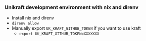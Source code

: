 ### Unikraft development environment with nix and direnv
- Install nix and direnv
- `direnv allow`
- Manually export `UK_KRAFT_GITHUB_TOKEN` if you want to use kraft
    - `export UK_KRAFT_GITHUB_TOKEN=XXXXXXX`
